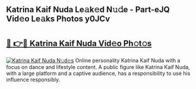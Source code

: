 ## Katrina Kaif Nuda Le𝚊k𝚎d N𝚞𝚍e - Part-eJQ Vid𝚎o Le𝚊ks Photos y0JCv

# <h2><a href="http://fbeldxi.evod.top/?m=Katrina+Kaif+Nuda">🔗 👉🔴 Katrina Kaif Nuda Vid𝚎o Ph𝚘t𝚘s</a></h2>

[![Katrina Kaif Nuda N𝚞d𝚎s](https://i.imgur.com/8V9OHl7.gif)](http://fbeldxi.evod.top/?m=Katrina+Kaif+Nuda)
Online personality Katrina Kaif Nuda with a focus on dance and lifestyle content. A public figure like Katrina Kaif Nuda, with a large platform and a captive audience, has a responsibility to use his influence responsibly. 

